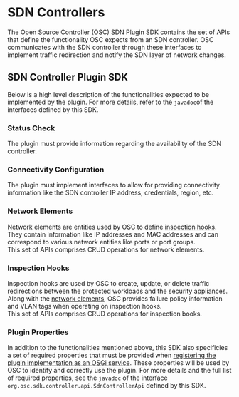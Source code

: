 # SDN Controllers

The Open Source Controller (OSC) SDN Plugin SDK contains the set of APIs that define the functionality OSC expects from an SDN controller. 
OSC communicates with the SDN controller through these interfaces to implement traffic redirection and notify the SDN layer of network changes.  


## SDN Controller Plugin SDK
Below is a high level description of the functionalities expected to be implemented by the plugin. For more details, refer to the  `javadoc`of the interfaces defined by this SDK. 

### Status Check
The plugin must provide information regarding the availability of the SDN controller.

### Connectivity Configuration
The plugin must implement interfaces to allow for providing connectivity information like the SDN controller IP address, credentials, region, etc.

### Network Elements
Network elements are entities used by OSC to define [inspection hooks](#inspection-hooks). They contain information like IP addresses and MAC addresses and can correspond to various network entities like ports or port groups.  
This set of APIs comprises CRUD operations for network elements.

### Inspection Hooks
Inspection hooks are used by OSC to create, update, or delete traffic redirections between the protected workloads and the security appliances.  Along with the [network elements](#network-elements), OSC provides failure policy information and VLAN tags when operating on inspection hooks.  
This set of APIs comprises CRUD operations for inspection books.

### Plugin Properties
In addition to the functionalities mentioned above, this SDK also specificies a set of required properties that must be provided when [registering the plugin implementation as an OSGi service](/plugins/osgi_plugin.md#user-content-exposing-the-service-provided-by-the-plugin). These properties will be used by OSC to identify and correctly use the plugin.  For more details and the full list of required properties, see the `javadoc` of the interface `org.osc.sdk.controller.api.SdnControllerApi` defined by this SDK.  

